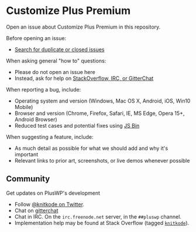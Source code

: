 # Customize Plus Premium

Open an issue about Customize Plus Premium in this repository.

Before opening an issue:

- [Search for duplicate or closed issues](https://github.com/knitkode/customize-plus-premium/issues?utf8=%E2%9C%93&q=is%3Aissue)

When asking general "how to" questions:

- Please do not open an issue here
- Instead, ask for help on [StackOverflow, IRC, or GitterChat](https://github.com/knitkode/customize-plus-premium/blob/master/README.md#community)

When reporting a bug, include:

- Operating system and version (Windows, Mac OS X, Android, iOS, Win10 Mobile)
- Browser and version (Chrome, Firefox, Safari, IE, MS Edge, Opera 15+, Android Browser)
- Reduced test cases and potential fixes using [JS Bin](https://jsbin.com)

When suggesting a feature, include:

- As much detail as possible for what we should add and why it's important
- Relevant links to prior art, screenshots, or live demos whenever possible

## Community

Get updates on PlusWP's development

- Follow [@knitkode on Twitter](https://twitter.com/knitkode).
- Chat on [gitterchat](https://gitter.im/knitkode/)
- Chat in IRC. On the `irc.freenode.net` server, in the `##pluswp` channel.
- Implementation help may be found at Stack Overflow (tagged [`knitkode`](https://stackoverflow.com/questions/tagged/knitkode)).

